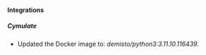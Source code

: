 
#### Integrations

##### Cymulate
- Updated the Docker image to: *demisto/python3:3.11.10.116439*.





